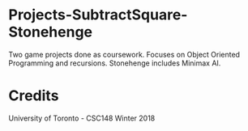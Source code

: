 # Projects-SubtractSquare-Stonehenge
Two game projects done as coursework. Focuses on Object Oriented Programming and recursions. Stonehenge includes Minimax AI.

# Credits
University of Toronto - CSC148 Winter 2018
